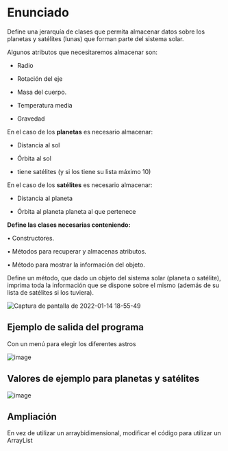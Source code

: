 # Enunciado

Define una jerarquía de clases que permita almacenar datos sobre los planetas y satélites (lunas) que forman parte del sistema solar. 

Algunos atributos que necesitaremos almacenar son: 

- Radio

- Rotación del eje

- Masa del cuerpo. 

- Temperatura media

- Gravedad

En el caso de los **planetas** es necesario almacenar:

- Distancia al sol

- Órbita al sol

- tiene satélites (y si los tiene su lista máximo 10)

En el caso de los **satélites** es necesario almacenar:

- Distancia al planeta 

- Órbita al planeta planeta al que pertenece



**Define las clases necesarias conteniendo:**

• Constructores. 

• Métodos para recuperar y almacenas atributos. 

• Método para mostrar la información del objeto. 


Define un método, que dado un objeto del sistema solar (planeta o satélite), imprima toda la información que se dispone sobre el mismo (además de su lista de satélites si los tuviera).

![Captura de pantalla de 2022-01-14 18-55-49](https://user-images.githubusercontent.com/91023374/149562533-f583c5b3-2c44-4b25-8155-ecba6e193b6d.png)


## Ejemplo de salida del programa

Con un menú para elegir los diferentes astros

![image](https://user-images.githubusercontent.com/91023374/150559891-356a2327-f297-4029-a81a-8f5ca6f3ec82.png)

## Valores de ejemplo para planetas y satélites

![image](https://user-images.githubusercontent.com/91023374/150560070-00b054cf-e32d-47df-84dc-dbb2997d3d6a.png)


## Ampliación

En vez de utilizar un arraybidimensional, modificar el código para utilizar un ArrayList
